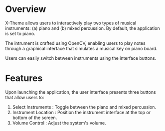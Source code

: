 # Overview

X-Theme allows users to interactively play two types of musical instruments: (a) piano and (b) mixed percussion. By default, the application is set to piano.

The intrument is crafted using OpenCV, enabling users to play notes through a graphical interface that simulates a musical key on piano board.

Users can easily switch between instruments using the interface buttons.

# Features

Upon launching the application, the user interface presents three buttons that allow users to:

1. Select Instruments : Toggle between the piano and mixed percussion.
2. Instrument Location : Position the instrument interface at the top or bottom of the screen.
3. Volume Control : Adjust the system's volume.
